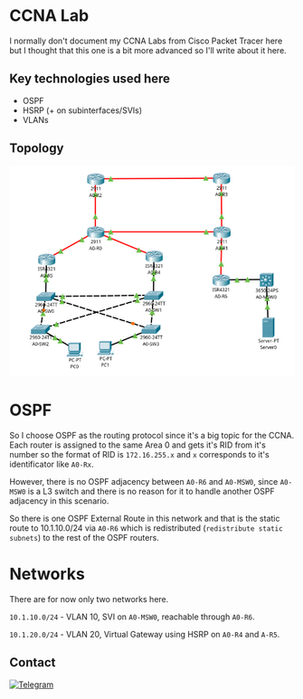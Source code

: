 # CCNA Lab

I normally don't document my CCNA Labs from Cisco Packet Tracer here but I thought that this one is a bit more advanced so I'll write about it here.   

## Key technologies used here
* OSPF
* HSRP (+ on subinterfaces/SVIs)
* VLANs

## Topology

![Topology](./topology.png)    


# OSPF

So I choose OSPF as the routing protocol since it's a big topic for the CCNA.   
Each router is assigned to the same Area 0 and gets it's RID from it's number so the format of RID is `172.16.255.x` and `x` corresponds to it's identificator like `A0-Rx`.   

However, there is no OSPF adjacency between `A0-R6` and `A0-MSW0`, since `A0-MSW0` is a L3 switch and there is no reason for it to handle another OSPF adjacency in this scenario.   

So there is one OSPF External Route in this network and that is the static route to 10.1.10.0/24 via `A0-R6` which is redistributed (`redistribute static subnets`) to the rest of the OSPF routers.   

# Networks

There are for now only two networks here.   

`10.1.10.0/24` - VLAN 10, SVI on `A0-MSW0`, reachable through `A0-R6`.   

`10.1.20.0/24` - VLAN 20, Virtual Gateway using HSRP on `A0-R4` and `A-R5`.


## Contact

[![Telegram](https://img.shields.io/badge/Telegram-2CA5E0?style=for-the-badge&logo=telegram&logoColor=white)](https://t.me/Andrtexh)
